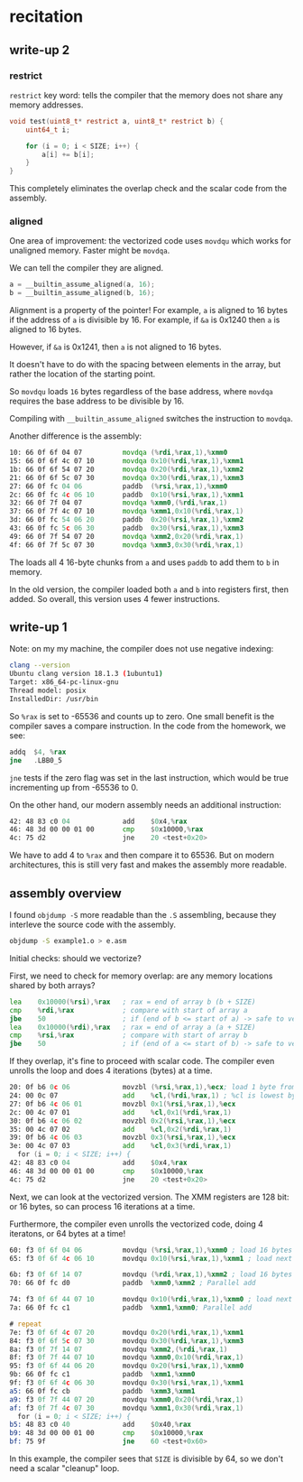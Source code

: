 # recitation

## write-up 2

### restrict

`restrict` key word: tells the compiler that the memory
does not share any memory addresses.
```c
void test(uint8_t* restrict a, uint8_t* restrict b) {
    uint64_t i;

    for (i = 0; i < SIZE; i++) {
        a[i] += b[i];
    }
}
```

This completely eliminates the overlap check
and the scalar code from the assembly.

### aligned

One area of improvement: the vectorized code uses `movdqu`
which works for unaligned memory. Faster might be `movdqa`.

We can tell the compiler they are aligned.
```c
a = __builtin_assume_aligned(a, 16);
b = __builtin_assume_aligned(b, 16);
```

Alignment is a property of the pointer! For example,
`a` is aligned to 16 bytes if the address of `a` is divisible by 16.
For example, if `&a` is 0x1240 then `a` is aligned to 16 bytes.

However, if `&a` is 0x1241, then `a` is not aligned to 16 bytes.

It doesn't have to do with the spacing between elements in the array,
but rather the location of the starting point.

So `movdqu` loads `16` bytes regardless of the base address,
where `movdqa` requires the base address to be divisible by 16.

Compiling with `__builtin_assume_aligned` switches the instruction to `movdqa`.

Another difference is the assembly:
```asm
10:	66 0f 6f 04 07       	movdqa (%rdi,%rax,1),%xmm0
15:	66 0f 6f 4c 07 10    	movdqa 0x10(%rdi,%rax,1),%xmm1
1b:	66 0f 6f 54 07 20    	movdqa 0x20(%rdi,%rax,1),%xmm2
21:	66 0f 6f 5c 07 30    	movdqa 0x30(%rdi,%rax,1),%xmm3
27:	66 0f fc 04 06       	paddb  (%rsi,%rax,1),%xmm0
2c:	66 0f fc 4c 06 10    	paddb  0x10(%rsi,%rax,1),%xmm1
32:	66 0f 7f 04 07       	movdqa %xmm0,(%rdi,%rax,1)
37:	66 0f 7f 4c 07 10    	movdqa %xmm1,0x10(%rdi,%rax,1)
3d:	66 0f fc 54 06 20    	paddb  0x20(%rsi,%rax,1),%xmm2
43:	66 0f fc 5c 06 30    	paddb  0x30(%rsi,%rax,1),%xmm3
49:	66 0f 7f 54 07 20    	movdqa %xmm2,0x20(%rdi,%rax,1)
4f:	66 0f 7f 5c 07 30    	movdqa %xmm3,0x30(%rdi,%rax,1)
```

The loads all 4 16-byte chunks from `a` and uses `paddb` to add them to `b`
in memory.

In the old version, the compiler loaded both `a` and `b` into registers
first, then added. So overall, this version uses 4 fewer instructions.


## write-up 1

Note: on my my machine, the compiler does not use negative indexing:
```bash
clang --version
Ubuntu clang version 18.1.3 (1ubuntu1)
Target: x86_64-pc-linux-gnu
Thread model: posix
InstalledDir: /usr/bin
```

So `%rax` is set to -65536 and counts up to zero.
One small benefit is the compiler saves a compare instruction.
In the code from the homework, we see:

```asm
addq  $4, %rax
jne   .LBB0_5
```

`jne` tests if the zero flag was set in the last instruction,
which would be true incrementing up from -65536 to 0.

On the other hand, our modern assembly needs an additional instruction:
```asm
42:	48 83 c0 04          	add    $0x4,%rax
46:	48 3d 00 00 01 00    	cmp    $0x10000,%rax
4c:	75 d2                	jne    20 <test+0x20>
```
We have to add 4 to `%rax` and then compare it to 65536.
But on modern architectures, this is still very fast
and makes the assembly more readable.



## assembly overview

I found `objdump -S` more readable than the `.S` assembling,
because they interleve the source code with the assembly.

```bash
objdump -S example1.o > e.asm
```

Initial checks: should we vectorize?

First, we need to check for memory overlap:
are any memory locations shared by both arrays?
```asm
lea    0x10000(%rsi),%rax   ; rax = end of array b (b + SIZE)
cmp    %rdi,%rax            ; compare with start of array a
jbe    50                   ; if (end of b <= start of a) -> safe to vectorize
lea    0x10000(%rdi),%rax   ; rax = end of array a (a + SIZE)
cmp    %rsi,%rax            ; compare with start of array b
jbe    50                   ; if (end of a <= start of b) -> safe to vectorize
```

If they overlap, it's fine to proceed with scalar code.
The compiler even unrolls the loop and does 4 iterations (bytes)
at a time.
```asm
20:	0f b6 0c 06          	movzbl (%rsi,%rax,1),%ecx; load 1 byte from b at index %rax
24:	00 0c 07             	add    %cl,(%rdi,%rax,1) ; %cl is lowest byte of %ecx
27:	0f b6 4c 06 01       	movzbl 0x1(%rsi,%rax,1),%ecx
2c:	00 4c 07 01          	add    %cl,0x1(%rdi,%rax,1)
30:	0f b6 4c 06 02       	movzbl 0x2(%rsi,%rax,1),%ecx
35:	00 4c 07 02          	add    %cl,0x2(%rdi,%rax,1)
39:	0f b6 4c 06 03       	movzbl 0x3(%rsi,%rax,1),%ecx
3e:	00 4c 07 03          	add    %cl,0x3(%rdi,%rax,1)
  for (i = 0; i < SIZE; i++) {
42:	48 83 c0 04          	add    $0x4,%rax
46:	48 3d 00 00 01 00    	cmp    $0x10000,%rax
4c:	75 d2                	jne    20 <test+0x20>
```

Next, we can look at the vectorized version.
The XMM registers are 128 bit: or 16 bytes,
so can process 16 iterations at a time.

Furthermore, the compiler even unrolls the vectorized
code, doing 4 iteratons, or 64 bytes at a time!
```asm
60:	f3 0f 6f 04 06       	movdqu (%rsi,%rax,1),%xmm0 ; load 16 bytes from b
65:	f3 0f 6f 4c 06 10    	movdqu 0x10(%rsi,%rax,1),%xmm1 ; load next 16 bytes from b

6b:	f3 0f 6f 14 07       	movdqu (%rdi,%rax,1),%xmm2 ; load 16 bytes from a
70:	66 0f fc d0          	paddb  %xmm0,%xmm2 ; Parallel add

74:	f3 0f 6f 44 07 10    	movdqu 0x10(%rdi,%rax,1),%xmm0 ; load next 16 bytes from a
7a:	66 0f fc c1          	paddb  %xmm1,%xmm0; Parallel add

# repeat
7e:	f3 0f 6f 4c 07 20    	movdqu 0x20(%rdi,%rax,1),%xmm1
84:	f3 0f 6f 5c 07 30    	movdqu 0x30(%rdi,%rax,1),%xmm3
8a:	f3 0f 7f 14 07       	movdqu %xmm2,(%rdi,%rax,1)
8f:	f3 0f 7f 44 07 10    	movdqu %xmm0,0x10(%rdi,%rax,1)
95:	f3 0f 6f 44 06 20    	movdqu 0x20(%rsi,%rax,1),%xmm0
9b:	66 0f fc c1          	paddb  %xmm1,%xmm0
9f:	f3 0f 6f 4c 06 30    	movdqu 0x30(%rsi,%rax,1),%xmm1
a5:	66 0f fc cb          	paddb  %xmm3,%xmm1
a9:	f3 0f 7f 44 07 20    	movdqu %xmm0,0x20(%rdi,%rax,1)
af:	f3 0f 7f 4c 07 30    	movdqu %xmm1,0x30(%rdi,%rax,1)
  for (i = 0; i < SIZE; i++) {
b5:	48 83 c0 40          	add    $0x40,%rax
b9:	48 3d 00 00 01 00    	cmp    $0x10000,%rax
bf:	75 9f                	jne    60 <test+0x60>
```

In this example, the compiler sees that `SIZE` is divisible by 64,
so we don't need a scalar "cleanup" loop.
